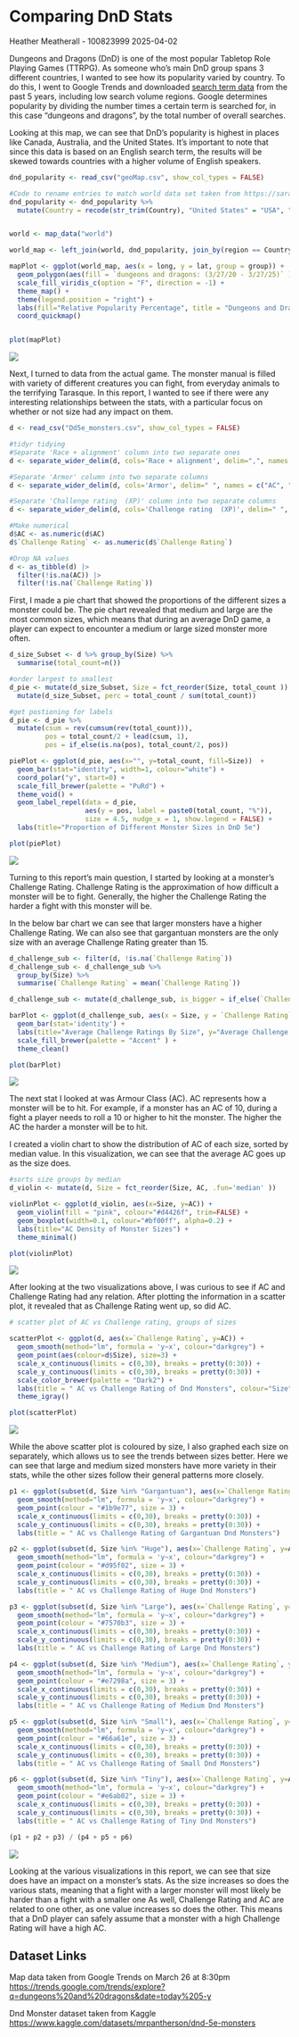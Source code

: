 Comparing DnD Stats
================
Heather Meatherall - 100823999
2025-04-02

Dungeons and Dragons (DnD) is one of the most popular Tabletop Role
Playing Games (TTRPG). As someone who’s main DnD group spans 3 different
countries, I wanted to see how its popularity varied by country. To do
this, I went to Google Trends and downloaded [search term
data](https://trends.google.com/trends/explore?q=dungeons%20and%20dragons&date=today%205-y)
from the past 5 years, including low search volume regions. Google
determines popularity by dividing the number times a certain term is
searched for, in this case “dungeons and dragons”, by the total number
of overall searches.

Looking at this map, we can see that DnD’s popularity is highest in
places like Canada, Australia, and the United States. It’s important to
note that since this data is based on an English search term, the
results will be skewed towards countries with a higher volume of English
speakers.

``` r
dnd_popularity <- read_csv("geoMap.csv", show_col_types = FALSE)

#Code to rename entries to match world data set taken from https://sarahpenir.github.io/r/making-maps/
dnd_popularity <- dnd_popularity %>%
  mutate(Country = recode(str_trim(Country), "United States" = "USA", "United Kingdom" = "UK" ))


world <- map_data("world")

world_map <- left_join(world, dnd_popularity, join_by(region == Country))

mapPlot <- ggplot(world_map, aes(x = long, y = lat, group = group)) +
  geom_polygon(aes(fill = `dungeons and dragons: (3/27/20 - 3/27/25)` ), color = "white")+
  scale_fill_viridis_c(option = "F", direction = -1) +
  theme_map() +
  theme(legend.position = "right") +
  labs(fill="Relative Popularity Percentage", title = "Dungeons and Dragons Searches From 3/27/20 to 3/27/25") +
  coord_quickmap()


plot(mapPlot)
```

![](heather-meatherall-project_files/figure-gfm/unnamed-chunk-1-1.png)<!-- -->

Next, I turned to data from the actual game. The monster manual is
filled with variety of different creatures you can fight, from everyday
animals to the terrifying Tarasque. In this report, I wanted to see if
there were any interesting relationships between the stats, with a
particular focus on whether or not size had any impact on them.

``` r
d <- read_csv("Dd5e_monsters.csv", show_col_types = FALSE)

#tidyr tidying
#Separate 'Race + alignment' column into two separate ones
d <- separate_wider_delim(d, cols='Race + alignment', delim=",", names = c("Race", "Alignment"), cols_remove = TRUE, too_many = "merge", too_few = "align_start")

#Separate 'Armor' column into two separate columns
d <- separate_wider_delim(d, cols='Armor', delim=" ", names = c("AC", "Armour Type"), cols_remove = TRUE, too_many = "merge", too_few = "align_start")

#Separate 'Challenge rating  (XP)' column into two separate columns
d <- separate_wider_delim(d, cols='Challenge rating  (XP)', delim=" ", names = c("Challenge Rating", "XP"), cols_remove = TRUE, too_many = "merge")

#Make numerical 
d$AC <- as.numeric(d$AC)
d$`Challenge Rating` <- as.numeric(d$`Challenge Rating`)

#Drop NA values
d <- as_tibble(d) |>
  filter(!is.na(AC)) |>
  filter(!is.na(`Challenge Rating`))
```

First, I made a pie chart that showed the proportions of the different
sizes a monster could be. The pie chart revealed that medium and large
are the most common sizes, which means that during an average DnD game,
a player can expect to encounter a medium or large sized monster more
often.

``` r
d_size_Subset <- d %>% group_by(Size) %>%
  summarise(total_count=n())

#order largest to smallest
d_pie <- mutate(d_size_Subset, Size = fct_reorder(Size, total_count )) %>%
  mutate(d_size_Subset, perc = total_count / sum(total_count))

#get postioning for labels
d_pie <- d_pie %>%
  mutate(csum = rev(cumsum(rev(total_count))), 
         pos = total_count/2 + lead(csum, 1),
         pos = if_else(is.na(pos), total_count/2, pos))

piePlot <- ggplot(d_pie, aes(x="", y=total_count, fill=Size))  +
  geom_bar(stat="identity", width=1, colour="white") +
  coord_polar("y", start=0) +
  scale_fill_brewer(palette = "PuRd") +
  theme_void() +
  geom_label_repel(data = d_pie,
                   aes(y = pos, label = paste0(total_count, "%")),
                   size = 4.5, nudge_x = 1, show.legend = FALSE) +
  labs(title="Proportion of Different Monster Sizes in DnD 5e")

plot(piePlot)
```

![](heather-meatherall-project_files/figure-gfm/unnamed-chunk-3-1.png)<!-- -->

Turning to this report’s main question, I started by looking at a
monster’s Challenge Rating. Challenge Rating is the approximation of how
difficult a monster will be to fight. Generally, the higher the
Challenge Rating the harder a fight with this monster will be.

In the below bar chart we can see that larger monsters have a higher
Challenge Rating. We can also see that gargantuan monsters are the only
size with an average Challenge Rating greater than 15.

``` r
d_challenge_sub <- filter(d, !is.na(`Challenge Rating`))
d_challenge_sub <- d_challenge_sub %>%
  group_by(Size) %>%
  summarise(`Challenge Rating` = mean(`Challenge Rating`))

d_challenge_sub <- mutate(d_challenge_sub, is_bigger = if_else(`Challenge Rating` > 15, "Yes", "No"))

barPlot <- ggplot(d_challenge_sub, aes(x = Size, y = `Challenge Rating`, fill=is_bigger)) + 
  geom_bar(stat='identity') +
  labs(title="Average Challenge Ratings By Size", y="Average Challenge Rating", fill="Challenge Rating > 15") +
  scale_fill_brewer(palette = "Accent" ) +
  theme_clean()

plot(barPlot)
```

![](heather-meatherall-project_files/figure-gfm/unnamed-chunk-4-1.png)<!-- -->

The next stat I looked at was Armour Class (AC). AC represents how a
monster will be to hit. For example, if a monster has an AC of 10,
during a fight a player needs to roll a 10 or higher to hit the monster.
The higher the AC the harder a monster will be to hit.

I created a violin chart to show the distribution of AC of each size,
sorted by median value. In this visualization, we can see that the
average AC goes up as the size does.

``` r
#sorts size groups by median
d_violin <- mutate(d, Size = fct_reorder(Size, AC, .fun='median' ))

violinPlot <- ggplot(d_violin, aes(x=Size, y=AC)) +
  geom_violin(fill = "pink", colour="#d4426f", trim=FALSE) +
  geom_boxplot(width=0.1, colour="#bf00ff", alpha=0.2) +
  labs(title="AC Density of Monster Sizes") +
  theme_minimal()

plot(violinPlot)
```

![](heather-meatherall-project_files/figure-gfm/unnamed-chunk-5-1.png)<!-- -->

After looking at the two visualizations above, I was curious to see if
AC and Challenge Rating had any relation. After plotting the information
in a scatter plot, it revealed that as Challenge Rating went up, so did
AC.

``` r
# scatter plot of AC vs Challenge rating, groups of sizes

scatterPlot <- ggplot(d, aes(x=`Challenge Rating`, y=AC)) +
  geom_smooth(method="lm", formula = 'y~x', colour="darkgrey") +
  geom_point(aes(colour=d$Size), size=3) +
  scale_x_continuous(limits = c(0,30), breaks = pretty(0:30)) +
  scale_y_continuous(limits = c(0,30), breaks = pretty(0:30)) +
  scale_color_brewer(palette = "Dark2") +
  labs(title = " AC vs Challenge Rating of Dnd Monsters", colour="Size") +
  theme_igray()

plot(scatterPlot)
```

![](heather-meatherall-project_files/figure-gfm/unnamed-chunk-6-1.png)<!-- -->

While the above scatter plot is coloured by size, I also graphed each
size on separately, which allows us to see the trends between sizes
better. Here we can see that large and medium sized monsters have more
variety in their stats, while the other sizes follow their general
patterns more closely.

``` r
p1 <- ggplot(subset(d, Size %in% "Gargantuan"), aes(x=`Challenge Rating`, y=AC)) +
  geom_smooth(method="lm", formula = 'y~x', colour="darkgrey") +
  geom_point(colour = "#1b9e77", size = 3) +
  scale_x_continuous(limits = c(0,30), breaks = pretty(0:30)) +
  scale_y_continuous(limits = c(0,30), breaks = pretty(0:30)) +
  labs(title = " AC vs Challenge Rating of Gargantuan Dnd Monsters")

p2 <- ggplot(subset(d, Size %in% "Huge"), aes(x=`Challenge Rating`, y=AC)) +
  geom_smooth(method="lm", formula = 'y~x', colour="darkgrey") +
  geom_point(colour = "#d95f02", size = 3) +
  scale_x_continuous(limits = c(0,30), breaks = pretty(0:30)) +
  scale_y_continuous(limits = c(0,30), breaks = pretty(0:30)) +
  labs(title = " AC vs Challenge Rating of Huge Dnd Monsters")

p3 <- ggplot(subset(d, Size %in% "Large"), aes(x=`Challenge Rating`, y=AC)) +
  geom_smooth(method="lm", formula = 'y~x', colour="darkgrey") +
  geom_point(colour = "#7570b3", size = 3) +
  scale_x_continuous(limits = c(0,30), breaks = pretty(0:30)) +
  scale_y_continuous(limits = c(0,30), breaks = pretty(0:30)) +
  labs(title = " AC vs Challenge Rating of Large Dnd Monsters")

p4 <- ggplot(subset(d, Size %in% "Medium"), aes(x=`Challenge Rating`, y=AC)) +
  geom_smooth(method="lm", formula = 'y~x', colour="darkgrey") +
  geom_point(colour = "#e7298a", size = 3) +
  scale_x_continuous(limits = c(0,30), breaks = pretty(0:30)) +
  scale_y_continuous(limits = c(0,30), breaks = pretty(0:30)) +
  labs(title = " AC vs Challenge Rating of Medium Dnd Monsters")

p5 <- ggplot(subset(d, Size %in% "Small"), aes(x=`Challenge Rating`, y=AC)) +
  geom_smooth(method="lm", formula = 'y~x', colour="darkgrey") +
  geom_point(colour = "#66a61e", size = 3) +
  scale_x_continuous(limits = c(0,30), breaks = pretty(0:30)) +
  scale_y_continuous(limits = c(0,30), breaks = pretty(0:30)) +
  labs(title = " AC vs Challenge Rating of Small Dnd Monsters")

p6 <- ggplot(subset(d, Size %in% "Tiny"), aes(x=`Challenge Rating`, y=AC)) +
  geom_smooth(method="lm", formula = 'y~x', colour="darkgrey") +
  geom_point(colour = "#e6ab02", size = 3) +
  scale_x_continuous(limits = c(0,30), breaks = pretty(0:30)) +
  scale_y_continuous(limits = c(0,30), breaks = pretty(0:30)) +
  labs(title = " AC vs Challenge Rating of Tiny Dnd Monsters")

(p1 + p2 + p3) / (p4 + p5 + p6)
```

![](heather-meatherall-project_files/figure-gfm/unnamed-chunk-7-1.png)<!-- -->

Looking at the various visualizations in this report, we can see that
size does have an impact on a monster’s stats. As the size increases so
does the various stats, meaning that a fight with a larger monster will
most likely be harder than a fight with a smaller one As well, Challenge
Rating and AC are related to one other, as one value increases so does
the other. This means that a DnD player can safely assume that a monster
with a high Challenge Rating will have a high AC.

## Dataset Links

Map data taken from Google Trends on March 26 at 8:30pm
<https://trends.google.com/trends/explore?q=dungeons%20and%20dragons&date=today%205-y>

Dnd Monster dataset taken from Kaggle
<https://www.kaggle.com/datasets/mrpantherson/dnd-5e-monsters>
